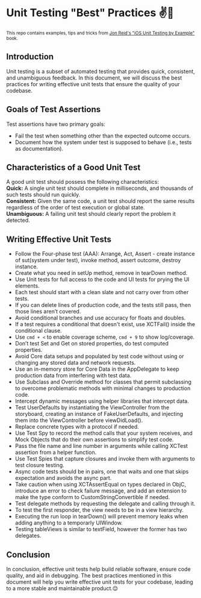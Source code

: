 # Unit Testing "Best" Practices ✌️🥲
<sup>This repo contains examples, tips and tricks from [Jon Reid's "iOS Unit Testing by Example"](https://www.amazon.com/iOS-Unit-Testing-Example-Techniques/dp/1680506811/) book.</sup>

## Introduction
Unit testing is a subset of automated testing that provides quick, consistent, and unambiguous feedback. In this document, we will discuss the best practices for writing effective unit tests that ensure the quality of your codebase.  

## Goals of Test Assertions
Test assertions have two primary goals:
* Fail the test when something other than the expected outcome occurs.
* Document how the system under test is supposed to behave (i.e., tests as documentation).

## Characteristics of a Good Unit Test
A good unit test should possess the following characteristics:</br>
**Quick:** A single unit test should complete in milliseconds, and thousands of such tests should run quickly.</br>
**Consistent:** Given the same code, a unit test should report the same results regardless of the order of test execution or global state.</br>
**Unambiguous:** A failing unit test should clearly report the problem it detected.</br>

## Writing Effective Unit Tests
* Follow the Four-phase test (AAA): Arrange, Act, Assert - create instance of sut(system under test), invoke method, assert outcome, destroy instance.
* Create what you need in setUp method, remove in tearDown method.
* Use Unit tests for full access to the code and UI tests for prying the UI elements.
* Each test should start with a clean slate and not carry over from other tests.
* If you can delete lines of production code, and the tests still pass, then those lines aren’t covered.
* Avoid conditional branches and use accuracy for floats and doubles.
* If a test requires a conditional that doesn't exist, use XCTFail() inside the conditional clause.
* Use `cmd + <` to enable coverage scheme, `cmd + 9` to show log/coverage.
* Don’t test Set and Get on stored properties, do test computed properties.
* Avoid Core data setups and populated by test code without using or changing any stored data and network requests.
* Use an in-memory store for Core Data in the AppDelegate to keep production data from interfering with test data.
* Use Subclass and Override method for classes that permit subclassing to overcome problematic methods with minimal changes to production code.
* Intercept dynamic messages using helper libraries that intercept data.
* Test UserDefaults by instantiating the ViewController from the storyboard, creating an instance of FakeUserDefaults, and injecting them into the ViewController before viewDidLoad().
* Replace concrete types with a protocol if needed.
* Use Test Spy to record the method calls that your system receives, and Mock Objects that do their own assertions to simplify test code.
* Pass the file name and line number in arguments while calling XCTest assertion from a helper function.
* Use Test Spies that capture closures and invoke them with arguments to test closure testing.
* Async code tests should be in pairs, one that waits and one that skips expectation and avoids the async part.
* Take caution when using XCTAssertEqual on types declared in ObjC, introduce an error to check failure message, and add an extension to make the type conform to CustomStringConvertible if needed.
* Test delegate methods by requesting the delegate and calling through it.
* To test the first responder, the view needs to be in a view hierarchy.
* Executing the run loop in tearDown() will prevent memory leaks when adding anything to a temporarly UIWindow.
* Testing tableViews is similar to textField, however the former has two delegates.

## Conclusion
In conclusion, effective unit tests help build reliable software, ensure code quality, and aid in debugging. The best practices mentioned in this document will help you write effective unit tests for your codebase, leading to a more stable and maintainable product.😌
